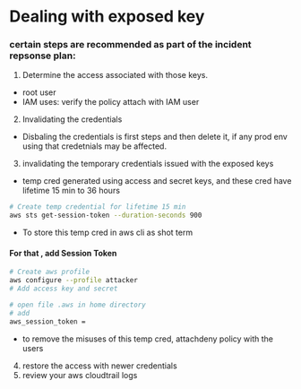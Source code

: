 # Dealing with exposed key
### certain steps are recommended as part of the incident repsonse plan:
1. Determine the access associated with those keys.
- root user
- IAM uses: verify the policy attach with IAM user
2. Invalidating the credentials
- Disbaling the credentials is first steps and then delete it, if any prod env using that credetnials may be affected.
3. invalidating the temporary credentials issued with the exposed keys
- temp cred generated using access and secret keys, and these cred have lifetime 15 min to 36 hours
```sh
# Create temp credential for lifetime 15 min
aws sts get-session-token --duration-seconds 900
```
- To store this temp cred in aws cli as shot term
#### For that , add **Session Token**
```sh
# Create aws profile
aws configure --profile attacker
# Add access key and secret

# open file .aws in home directory
# add 
aws_session_token = 
```
- to remove the misuses of this temp cred, attachdeny policy with the users
4. restore the access with newer credentials
5. review your aws cloudtrail logs